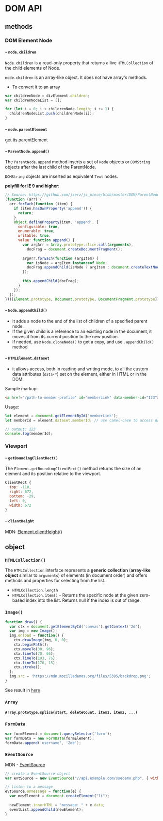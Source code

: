 # DOM API

## methods

### DOM Element Node

#### - `node.children`
`Node.children` is a read-only property that returns a live `HTMLCollection` of the child elements of Node.

`node.children` is an array-like object. It does not have array's methods.

- To convert it to an array
```javascript
var childrenNode = divElement.children;
var childrenNodeList = [];

for (let i = 0; i < childrenNode.length; i += 1) {
  childrenNodeList.push(childrenNode[i]);
}


```

#### - `node.parentElement`
get its parentElement

#### - `ParentNode.append()`
The `ParentNode.append` method inserts a set of `Node` objects or `DOMString` objects after the last child of the ParentNode. 

`DOMString` objects are inserted as equivalent `Text` nodes.

**polyfill for IE 9 and higher:**
```javascript
// Source: https://github.com/jserz/js_piece/blob/master/DOM/ParentNode/append()/append().md
(function (arr) {
  arr.forEach(function (item) {
    if (item.hasOwnProperty('append')) {
      return;
    }
    Object.defineProperty(item, 'append', {
      configurable: true,
      enumerable: true,
      writable: true,
      value: function append() {
        var argArr = Array.prototype.slice.call(arguments),
          docFrag = document.createDocumentFragment();
        
        argArr.forEach(function (argItem) {
          var isNode = argItem instanceof Node;
          docFrag.appendChild(isNode ? argItem : document.createTextNode(String(argItem)));
        });
        
        this.appendChild(docFrag);
      }
    });
  });
})([Element.prototype, Document.prototype, DocumentFragment.prototype]);
```

#### - `Node.appendChild()`
- It adds a node to the end of the list of children of a specified parent node. 
- If the given child is a reference to an existing node in the document, it moves it from its current position to the new position.
- If needed, use `Node.cloneNode()` to get a copy, and use `.appendChild()` method

#### - `HTMLElement.dataset`
- it allows access, both in reading and writing mode, to all the custom data attributes (`data-*`) set on the element, either in HTML or in the DOM.

Sample markup:
```html
<a href="/path-to-member-profile" id="memberLink" data-member-id="123">Jack Smith</a>
```

Usage:
```javascript
let element = document.getElementById('memberLink');
let memberId = element.dataset.memberId; // use camel-case to access data-* attribute

// output: 123
console.log(memberId);
```

### Viewport

#### - `getBoundingClientRect()`
The `Element.getBoundingClientRect()` method returns the size of an element and its position relative to the viewport.

```javascript
ClientRect {
  top: -110, 
  right: 672, 
  bottom: -29, 
  left: 0, 
  width: 672
}
```

#### - `clientHeight`
MDN: [Element.clientHeight()](https://developer.mozilla.org/en-US/docs/Web/API/Element/clientHeight)

## object

### `HTMLCollection()`
The `HTMLCollection` interface represents **a generic collection** (**array-like object** similar to `arguments`) of elements (in document order) and offers methods and properties for selecting from the list.

- `HTMLCollection.length`
- `HTMLCollection.item()` - Returns the specific node at the given zero-based index into the list. Returns null if the index is out of range.

### `Image()`

```javascript
function draw() {
  var ctx = document.getElementById('canvas').getContext('2d');
  var img = new Image();
  img.onload = function() {
    ctx.drawImage(img, 0, 0);
    ctx.beginPath();
    ctx.moveTo(30, 96);
    ctx.lineTo(70, 66);
    ctx.lineTo(103, 76);
    ctx.lineTo(170, 15);
    ctx.stroke();
  };
  img.src = 'https://mdn.mozillademos.org/files/5395/backdrop.png';
}
```
See result in [here](https://developer.mozilla.org/en-US/docs/Web/API/Canvas_API/Tutorial/Using_images)

### `Array`

#### `Array.prototype.splice(start, deleteCount, item1, item2, ...)`

### `FormData`
```javascript
var formElement = document.querySelector('form');
var formData = new FormData(formElement);
formData.append('username', 'Zoe');
```

### `EventSource`
MDN - [EventSource](https://developer.mozilla.org/en-US/docs/Web/API/EventSource)
```javascript
// create a EventSource object
var evtSource = new EventSource("//api.example.com/ssedemo.php", { withCredentials: true } ); 

// listen to a message
evtSource.onmessage = function(e) {
  var newElement = document.createElement("li");
  
  newElement.innerHTML = "message: " + e.data;
  eventList.appendChild(newElement);
}

```
